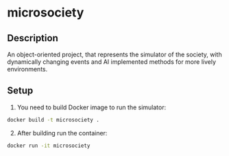 # microsociety

## Description

An object-oriented project, that represents the simulator of the society, with dynamically changing events and AI implemented methods for more lively environments.

## Setup

1. You need to build Docker image to run the simulator:

```bash
docker build -t microsociety .
```

2. After building run the container:

```bash
docker run -it microsociety
```